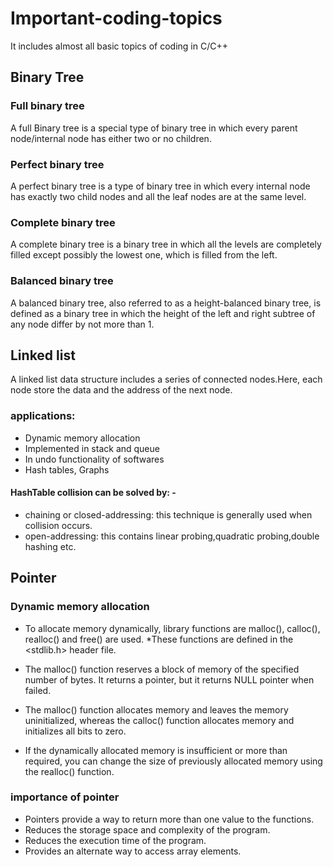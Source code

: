 # Important-coding-topics
It includes almost all basic topics of coding in C/C++

## Binary Tree
### Full binary tree
A full Binary tree is a special type of binary tree in which every parent node/internal node has either two or no children.
### Perfect binary tree
A perfect binary tree is a type of binary tree in which every internal node has exactly two child nodes and all the leaf nodes are at the same level.
### Complete binary tree
A complete binary tree is a binary tree in which all the levels are completely filled except possibly the lowest one, which is filled from the left.
### Balanced binary tree
A balanced binary tree, also referred to as a height-balanced binary tree, is defined as a binary tree in which the height of the left and right subtree of any node differ by not more than 1.

## Linked list
A linked list data structure includes a series of connected nodes.Here, each node store the data and the address of the next node.

### applications:
* Dynamic memory allocation
* Implemented in stack and queue
* In undo functionality of softwares
* Hash tables, Graphs

#### HashTable collision can be solved by: -
* chaining or closed-addressing: this technique is generally used when collision occurs.
* open-addressing: this contains linear probing,quadratic probing,double hashing etc.

## Pointer
### Dynamic memory allocation
* To allocate memory dynamically, library functions are malloc(), calloc(), realloc() and free() are used.
*These functions are defined in the <stdlib.h> header file.

* The malloc() function reserves a block of memory of the specified number of bytes. It returns a pointer, but it returns NULL pointer when failed.

* The malloc() function allocates memory and leaves the memory uninitialized, whereas the calloc() function allocates memory and initializes all bits to zero.

* If the dynamically allocated memory is insufficient or more than required, you can change the size of previously allocated memory using the realloc() function.

### importance of pointer
* Pointers provide a way to return more than one value to the functions.
* Reduces the storage space and complexity of the program.
* Reduces the execution time of the program.
* Provides an alternate way to access array elements.
